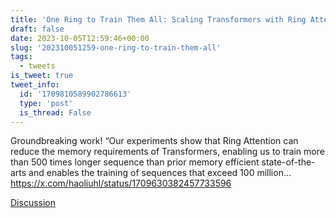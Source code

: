 ```yaml
---
title: 'One Ring to Train Them All: Scaling Transformers with Ring Attention'
draft: false
date: 2023-10-05T12:59:46+00:00
slug: '202310051259-one-ring-to-train-them-all'
tags:
  - tweets
is_tweet: true
tweet_info:
  id: '1709810589902786613'
  type: 'post'
  is_thread: False
---
```




Groundbreaking work! “Our experiments show that Ring Attention can reduce the memory requirements of Transformers, enabling us to train more than 500 times longer sequence than prior memory efficient state-of-the-arts and enables the training of sequences that exceed 100 million… <https://x.com/haoliuhl/status/1709630382457733596>

[Discussion](https://x.com/sytelus/status/1709810589902786613)
